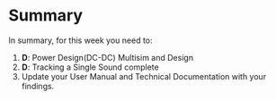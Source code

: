 




# Summary

In summary, for this week you need to:

1. **D**: Power Design(DC-DC) Multisim and Design
2. **D**: Tracking a Single Sound complete
3. Update your User Manual and Technical Documentation with your findings.
